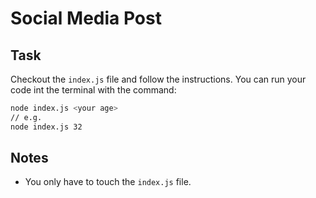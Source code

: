 # Social Media Post

## Task

Checkout the `index.js` file and follow the instructions. You can run your code int the terminal with the command:

```bash
node index.js <your age>
// e.g.
node index.js 32
```

## Notes

- You only have to touch the `index.js` file.
